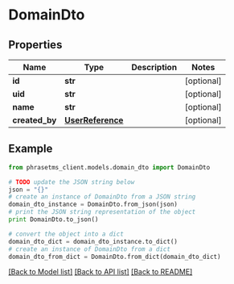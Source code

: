 # DomainDto

## Properties

| Name           | Type                                  | Description | Notes      |
| -------------- | ------------------------------------- | ----------- | ---------- |
| **id**         | **str**                               |             | [optional] |
| **uid**        | **str**                               |             | [optional] |
| **name**       | **str**                               |             | [optional] |
| **created_by** | [**UserReference**](UserReference.md) |             | [optional] |

## Example

```python
from phrasetms_client.models.domain_dto import DomainDto

# TODO update the JSON string below
json = "{}"
# create an instance of DomainDto from a JSON string
domain_dto_instance = DomainDto.from_json(json)
# print the JSON string representation of the object
print DomainDto.to_json()

# convert the object into a dict
domain_dto_dict = domain_dto_instance.to_dict()
# create an instance of DomainDto from a dict
domain_dto_from_dict = DomainDto.from_dict(domain_dto_dict)
```

[[Back to Model list]](../README.md#documentation-for-models) [[Back to API list]](../README.md#documentation-for-api-endpoints) [[Back to README]](../README.md)
